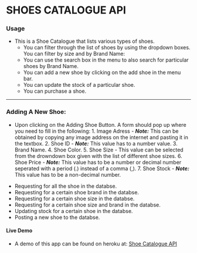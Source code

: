 # SHOES CATALOGUE API
### Usage

* This is a Shoe Catalogue that lists various types of shoes.
    * You can filter through the list of shoes by using the dropdown boxes. You can filter by size and by Brand Name:
    * You can use the search box in the menu to also search for particular shoes by Brand Name.
    * You can add a new shoe by clicking on the add shoe in the menu bar.
    * You can update the stock of a particular shoe.
    * You can purchase a shoe.
---
### Adding A New Shoe:
- Upon clicking on the Adding Shoe Button. A form should pop up where you need to fill in the following:
      1. Image Adress - ***Note:*** This can be obtained by copying any image address on the internet and pasting it in the textbox.
      2. Shoe ID - ***Note:*** This value has to a number value.
      3. Brand Name.
      4. Shoe Color.
      5. Shoe Size - This value can be selected from the drowndown box given with the list of different shoe sizes.
      6. Shoe Price - ***Note:*** This value has to be a number or decimal number seperated with a period (.) instead of a comma (,).
      7. Shoe Stock - ***Note:*** This value has to be a non-decimal number.


<ul>
  <li>Requesting for all the shoe in the databse.</li>
  <li>Requesting for a certain shoe brand in the databse.</li>
  <li>Requesting for a certain shoe size in the databse.</li>
  <li>Requesting for a certain shoe size and brand in the databse.</li>
  <li>Updating stock for a certain shoe in the databse.</li>
  <li>Posting a new shoe to the databse.</li>
</ul>

#### Live Demo
* A demo of this app can be found on heroku at: <a href="https://shoes-catalogue-api.herokuapp.com/">Shoe Catalogue API</a>
